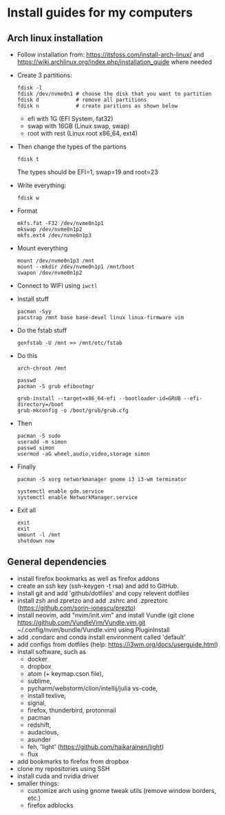 # Install guides for my computers

## Arch linux installation

- Follow installation from: https://itsfoss.com/install-arch-linux/ and https://wiki.archlinux.org/index.php/installation_guide where needed
- Create 3 partitions:

  ```
  fdisk -l
  fdisk /dev/nvme0n1 # choose the disk that you want to partition
  fdisk d            # remove all partitions
  fdisk n            # create paritions as shown below
  ```
  - efi with 1G (EFI System, fat32)
  - swap with 16GB (Linux swap, swap)
  - root with rest (Linux root x86_64, ext4)

- Then change the types of the partions

  ```
  fdisk t
  ```
  The types should be EFI=1, swap=19 and root=23

- Write everything:

  ```
  fdisk w
  ```

- Format
  
  ```
  mkfs.fat -F32 /dev/nvme0n1p1
  mkswap /dev/nvme0n1p2
  mkfs.ext4 /dev/nvme0n1p3
  ```

- Mount everything

  ```
  mount /dev/nvme0n1p3 /mnt
  mount --mkdir /dev/nvme0n1p1 /mnt/boot
  swapon /dev/nvme0n1p2
  ```

- Connect to WIFI using `iwctl`
- Install stuff

  ```
  pacman -Syy
  pacstrap /mnt base base-devel linux linux-firmware vim
  ```

- Do the fstab stuff

  ```
  genfstab -U /mnt >> /mnt/etc/fstab
  ```

- Do this

  ```
  arch-chroot /mnt

  passwd
  pacman -S grub efibootmgr

  grub-install --target=x86_64-efi --bootloader-id=GRUB --efi-directory=/boot
  grub-mkconfig -o /boot/grub/grub.cfg
  ```

- Then

  ```
  pacman -S sudo
  useradd -m simon
  passwd simon
  usermod -aG wheel,audio,video,storage simon
  ```

- Finally

  ```
  pacman -S xorg networkmanager gnome i3 i3-wm terminator

  systemctl enable gdm.service
  systemctl enable NetworkManager.service
  ```

- Exit all

  ```
  exit
  exit
  umount -l /mnt
  shutdown now
  ```

## General dependencies

* install firefox bookmarks as well as firefox addons
* create an ssh key (ssh-keygen -t rsa) and add to GitHub.
* install git and add 'github/dotfiles' and copy relevent dotfiles
* install zsh and zpretzo and add .zshrc and .zpreztorc (https://github.com/sorin-ionescu/prezto)
* install neovim, add "nvim/init.vim" and install Vundle (git clone https://github.com/VundleVim/Vundle.vim.git ~/.config/nvim/bundle/Vundle.vim) using PluginInstall
* add .condarc and conda install environment called 'default'
* add configs from dotfiles (help: https://i3wm.org/docs/userguide.html)
* install software, such as
  - docker
  - dropbox
  - atom (+ keymap.cson file),
  - sublime,
  - pycharm/webstorm/clion/intellij/julia vs-code,
  - install texlive,
  - signal,
  - firefox, thunderbird, protonmail
  - pacman
  - redshift,
  - audacious, 
  - asunder
  - feh, 'light' (https://github.com/haikarainen/light)
  - flux
* add bookmarks to firefox from dropbox
* clone my repositories using SSH
* install cuda and nvidia driver
* smaller things:
	- customize arch using gnome tweak utils (remove window borders, etc.)
	- firefox adblocks


